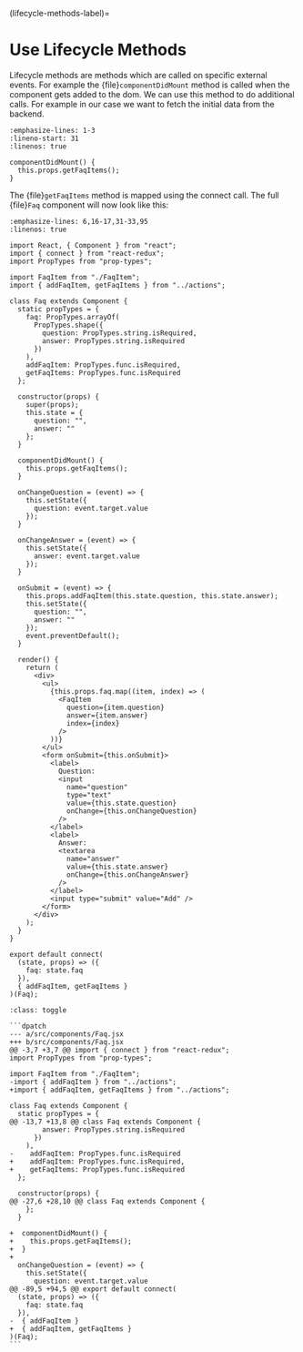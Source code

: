 (lifecycle-methods-label)=

# Use Lifecycle Methods

Lifecycle methods are methods which are called on specific external events.
For example the {file}`componentDidMount` method is called when the component gets added to the dom.
We can use this method to do additional calls.
For example in our case we want to fetch the initial data from the backend.

```{code-block} jsx
:emphasize-lines: 1-3
:lineno-start: 31
:linenos: true

componentDidMount() {
  this.props.getFaqItems();
}
```

The {file}`getFaqItems` method is mapped using the connect call.
The full {file}`Faq` component will now look like this:

```{code-block} jsx
:emphasize-lines: 6,16-17,31-33,95
:linenos: true

import React, { Component } from "react";
import { connect } from "react-redux";
import PropTypes from "prop-types";

import FaqItem from "./FaqItem";
import { addFaqItem, getFaqItems } from "../actions";

class Faq extends Component {
  static propTypes = {
    faq: PropTypes.arrayOf(
      PropTypes.shape({
        question: PropTypes.string.isRequired,
        answer: PropTypes.string.isRequired
      })
    ),
    addFaqItem: PropTypes.func.isRequired,
    getFaqItems: PropTypes.func.isRequired
  };

  constructor(props) {
    super(props);
    this.state = {
      question: "",
      answer: ""
    };
  }

  componentDidMount() {
    this.props.getFaqItems();
  }

  onChangeQuestion = (event) => {
    this.setState({
      question: event.target.value
    });
  }

  onChangeAnswer = (event) => {
    this.setState({
      answer: event.target.value
    });
  }

  onSubmit = (event) => {
    this.props.addFaqItem(this.state.question, this.state.answer);
    this.setState({
      question: "",
      answer: ""
    });
    event.preventDefault();
  }

  render() {
    return (
      <div>
        <ul>
          {this.props.faq.map((item, index) => (
            <FaqItem
              question={item.question}
              answer={item.answer}
              index={index}
            />
          ))}
        </ul>
        <form onSubmit={this.onSubmit}>
          <label>
            Question:
            <input
              name="question"
              type="text"
              value={this.state.question}
              onChange={this.onChangeQuestion}
            />
          </label>
          <label>
            Answer:
            <textarea
              name="answer"
              value={this.state.answer}
              onChange={this.onChangeAnswer}
            />
          </label>
          <input type="submit" value="Add" />
        </form>
      </div>
    );
  }
}

export default connect(
  (state, props) => ({
    faq: state.faq
  }),
  { addFaqItem, getFaqItems }
)(Faq);
```

````{admonition} Differences
:class: toggle

```dpatch
--- a/src/components/Faq.jsx
+++ b/src/components/Faq.jsx
@@ -3,7 +3,7 @@ import { connect } from "react-redux";
import PropTypes from "prop-types";

import FaqItem from "./FaqItem";
-import { addFaqItem } from "../actions";
+import { addFaqItem, getFaqItems } from "../actions";

class Faq extends Component {
  static propTypes = {
@@ -13,7 +13,8 @@ class Faq extends Component {
        answer: PropTypes.string.isRequired
      })
    ),
-    addFaqItem: PropTypes.func.isRequired
+    addFaqItem: PropTypes.func.isRequired,
+    getFaqItems: PropTypes.func.isRequired
  };

  constructor(props) {
@@ -27,6 +28,10 @@ class Faq extends Component {
    };
  }

+  componentDidMount() {
+    this.props.getFaqItems();
+  }
+
  onChangeQuestion = (event) => {
    this.setState({
      question: event.target.value
@@ -89,5 +94,5 @@ export default connect(
  (state, props) => ({
    faq: state.faq
  }),
-  { addFaqItem }
+  { addFaqItem, getFaqItems }
)(Faq);
```
````
